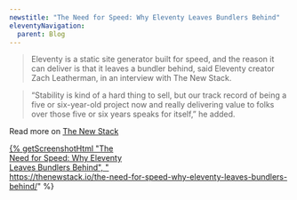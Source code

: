```yaml
---
newstitle: "The Need for Speed: Why Eleventy Leaves Bundlers Behind"
eleventyNavigation:
  parent: Blog
---
```

> Eleventy is a static site generator built for speed, and the reason it can deliver is that it leaves a bundler behind, said Eleventy creator Zach Leatherman, in an interview with The New Stack.

> “Stability is kind of a hard thing to sell, but our track record of being a five or six-year-old project now and really delivering value to folks over those five or six years speaks for itself,” he added.

Read more on [The New Stack](https://thenewstack.io/the-need-for-speed-why-eleventy-leaves-bundlers-behind/)

<a href="https://thenewstack.io/the-need-for-speed-why-eleventy-leaves-bundlers-behind/" style="display: block; max-width: 16em">{% getScreenshotHtml "The Need for Speed: Why Eleventy Leaves Bundlers Behind", "https://thenewstack.io/the-need-for-speed-why-eleventy-leaves-bundlers-behind/" %}</a>